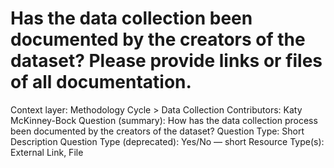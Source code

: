 # Has the data collection been documented by the creators of the dataset? Please provide links or files of all documentation.

Context layer: Methodology Cycle > Data Collection
Contributors: Katy McKinney-Bock
Question (summary): How has the data collection process been documented by the creators of the dataset?
Question Type: Short Description
Question Type (deprecated): Yes/No — short
Resource Type(s): External Link, File